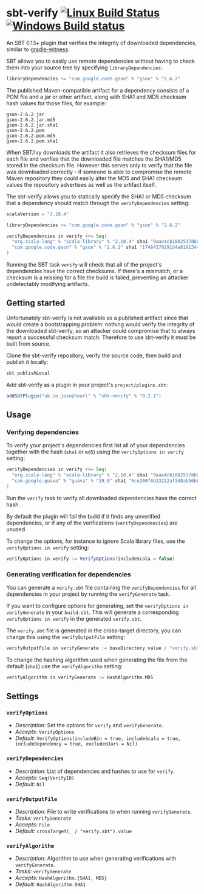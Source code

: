 # sbt-verify [![Linux Build Status](https://travis-ci.org/JosephEarl/sbt-verify.svg?branch=master)](https://travis-ci.org/JosephEarl/sbt-verify) [![Windows Build status](https://ci.appveyor.com/api/projects/status/8id30yqxiecak5qu?svg=true)](https://ci.appveyor.com/project/JosephEarl/sbt-verify)

An SBT 0.13+ plugin that verifies the integrity of downloaded dependencies, similar to [gradle-witness](https://github.com/WhisperSystems/gradle-witness).

SBT allows you to easily use remote dependencies without having to check them into your source tree by specifying `libraryDependencies`:

```scala
libraryDependencies += "com.google.code.gson" % "gson" % "2.6.2"
```

The published Maven-compatible artifact for a dependency consists of a POM file and a jar or other artifact, along with SHA1 and MD5 checksum hash values for those files, for example:

```
gson-2.6.2.jar
gson-2.6.2.jar.md5
gson-2.6.2.jar.sha1
gson-2.6.2.pom
gson-2.6.2.pom.md5
gson-2.6.2.pom.sha1
```

When SBT/Ivy downloads the artifact it also retrieves the checksum files for each file and verifies that the downloaded file matches the SHA1/MD5 stored in the checksum file.
However this serves only to verify that the file was downloaded correctly - if someone is able to compromise the remote Maven repository they could easily alter the MD5 and SHA1 checksum values the repository advertises as well as the artifact itself.

The sbt-verify allows you to statically specify the SHA1 or MD5 checksum that a dependency should match through the `verifyDependencies` setting:

```scala
scalaVersion = "2.10.4"

libraryDependencies += "com.google.code.gson" % "gson" % "2.6.2"

verifyDependencies in verify ++= Seq(
  "org.scala-lang" % "scala-library" % "2.10.4" sha1 "9aae4cb1802537d604e03688cab744ff47b31a7d",
  "com.google.code.gson" % "gson" % "2.6.2" sha1 "17484370291d4a8191344ec4930a1c655b1d15e2"
)
```

Running the SBT task `verify` will check that all of the project's dependencies have the correct checksums.
If there's a mismatch, or a checksum is a missing for a file the build is failed, preventing an attacker undetectably modifying artifacts.

## Getting started

Unfortunately sbt-verify is not available as a published artifact since that would create a bootstrapping problem: nothing would verify the integrity of the downloaded sbt-verify, so an attacker could compromise that to always report a successful checksum match. Therefore to use sbt-verify it must be built from source.

Clone the sbt-verify repository, verify the source code, then build and publish it locally:

```scala
sbt publishLocal
```

Add sbt-verify as a plugin in your project's `project/plugins.sbt`:

```scala
addSbtPlugin("uk.co.josephearl" % "sbt-verify" % "0.2.1")
```

## Usage

### Verifying dependencies

To verify your project's dependencies first list all of your dependencies together with the hash (`sha1` or `md5`) using the `verifyOptions in verify` setting:

```scala
verifyDependencies in verify ++= Seq(
  "org.scala-lang" % "scala-library" % "2.10.4" sha1 "9aae4cb1802537d604e03688cab744ff47b31a7d",
  "com.google.guava" % "guava" % "19.0" sha1 "6ce200f6b23222af3d8abb6b6459e6c44f4bb0e9"
)
```

Run the `verify` task to verify all downloaded dependencies have the correct hash.

By default the plugin will fail the build if it finds any unverified dependencies, or if any of the verifications (`verifyDependencies`) are unused.

To change the options, for instance to ignore Scala library files, use the `verifyOptions in verify` setting:

```scala
verifyOptions in verify := VerifyOptions(includeScala = false)
```

### Generating verification for dependencies

You can generate a `verify.sbt` file containing the `verifyDependencies` for all dependencies in your project by running the `verifyGenerate` task.

If you want to configure options for generating, set the `verifyOptions in verifyGenerate` in your `build.sbt`. This will generate a corresponding `verifyOptions in verify` in the generated `verify.sbt`.

The `verify.sbt` file is generated in the cross-target directory, you can change this using the `verifyOutputFile` setting:

```scala
verifyOutputFile in verifyGenerate := baseDirectory.value / "verify.sbt"
```

To change the hashing algorithm used when generating the file from the default (`sha1`) use the `verifyAlgorithm` setting:

```scala
verifyAlgorithm in verifyGenerate := HashAlgorithm.MD5
```

## Settings

### `verifyOptions`
* *Description:* Set the options for `verify` and `verifyGenerate`.
* *Accepts:* `VerifyOptions`
* *Default:* `VerifyOptions(includeBin = true, includeScala = true, includeDependency = true, excludedJars = Nil)`

### `verifyDependencies`
* *Description:* List of dependencies and hashes to use for `verify`.
* *Accepts:* `Seq(VerifyID)`
* *Default:* `Nil`

### `verifyOutputFile`
* *Description:* File to write verifications to when running `verifyGenerate`.
* *Tasks:* `verifyGenerate`
* *Accepts:* `File`
* *Default:* `crossTarget(_ / "verify.sbt").value`

### `verifyAlgorithm`
* *Description:* Algorithm to use when generating verifications with `verifyGenerate`.
* *Tasks:* `verifyGenerate`
* *Accepts:* `HashAlgorithm.{SHA1, MD5}`
* *Default:* `HashAlgorithm.SHA1`
